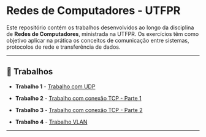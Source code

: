 # Redes de Computadores - UTFPR

Este repositório contém os trabalhos desenvolvidos ao longo da disciplina de **Redes de Computadores**, ministrada na UTFPR. Os exercícios têm como objetivo aplicar na prática os conceitos de comunicação entre sistemas, protocolos de rede e transferência de dados.

---

## 📁 Trabalhos

- **Trabalho 1** - [Trabalho com UDP](https://pessoal.dainf.ct.utfpr.edu.br/maurofonseca/doku.php?id=cursos:icsr30:trab2&authuser=2)

- **Trabalho 2** - [Trabalho com conexão TCP - Parte 1](https://pessoal.dainf.ct.utfpr.edu.br/maurofonseca/doku.php?id=cursos:icsr30:trab1&authuser=2)

- **Trabalho 3** - [Trabalho com conexão TCP - Parte 2](https://pessoal.dainf.ct.utfpr.edu.br/maurofonseca/doku.php?id=cursos:icsr30:trab1.2&authuser=2)

- **Trabalho 4** - [Trabalho VLAN](https://pessoal.dainf.ct.utfpr.edu.br/maurofonseca/doku.php?id=cursos:icsr30:trab3&authuser=2)

---
<!-- 
> **Autor:** Murilo  
> **Curso:** Engenharia da Computação  
> **Instituição:** UTFPR -->